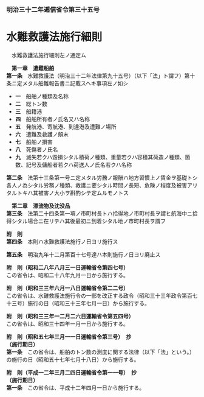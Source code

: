 ### 明治三十二年逓信省令第三十五号  
# 水難救護法施行細則  
　水難救護法施行細則左ノ通定ム  
  
&emsp;**第一章　遭難船舶**  
**第一条**　水難救護法（明治三十二年法律第九十五号）（以下「法」ト謂フ）第十条ニ定メタル船難報告書ニ記載スヘキ事項左ノ如シ  
* **一**　船舶ノ種類及名称  
* **二**　総トン数  
* **三**　船籍港  
* **四**　船舶所有者ノ氏名又ハ名称  
* **五**　発航港、寄航港、到達港及遭難ノ場所  
* **六**　遭難及救護ノ顛末  
* **七**　船舶ノ損害  
* **八**　死傷者ノ氏名  
* **九**　滅失若クハ毀損シタル積荷ノ種類、重量若クハ容積其荷造ノ種類、箇数、記号及傭船者若クハ荷送人ノ氏名若クハ名称  
  
**第二条**　法第十三条第一号ニ定メタル労務ノ報酬ハ地方習慣上ノ賃金ヲ基礎トシ各人ノ為シタル労務ノ種類、救護ニ要シタル時間ノ長短、危険ノ程度及被害アリタルトキハ其被害ノ大小ヲ斟酌シテ定ムルモノトス  
  
&emsp;**第二章　漂流物及沈没品**  
**第三条**　法第二十四条第一項ノ市町村長トハ拾得地ノ市町村長ヲ謂ヒ航海中ニ拾得シタル場合ニ在リテハ其後最初ニ到着シタル地ノ市町村長ヲ謂フ  
  
**附　則**  
**第四条**　本則ハ水難救護法施行ノ日ヨリ施行ス  
  
**第五条**　明治九年十二月第百十七号達ハ本則施行ノ日ヨリ廃止ス  
  
**附　則（昭和二八年八月三一日運輸省令第四七号）**  
この省令は、昭和二十八年九月一日から施行する。  
  
**附　則（昭和三三年六月一八日運輸省令第二二号）**  
この省令は、水難救護法施行令の一部を改正する政令（昭和三十三年政令第百七十三号）施行の日（昭和三十三年七月一日）から施行する。  
  
**附　則（昭和三三年一二月二六日運輸省令第五四号）**  
この省令は、昭和三十四年一月一日から施行する。  
  
**附　則（昭和五七年三月一一日運輸省令第三号）　抄**  
**（施行期日）**  
**第一条**　この省令は、船舶のトン数の測度に関する法律（以下「法」という。）の施行の日（昭和五十七年七月十八日）から施行する。  
  
**附　則（平成一二年三月二四日運輸省令第一一号）　抄**  
**（施行期日）**  
**第一条**　この省令は、平成十二年四月一日から施行する。  
  
